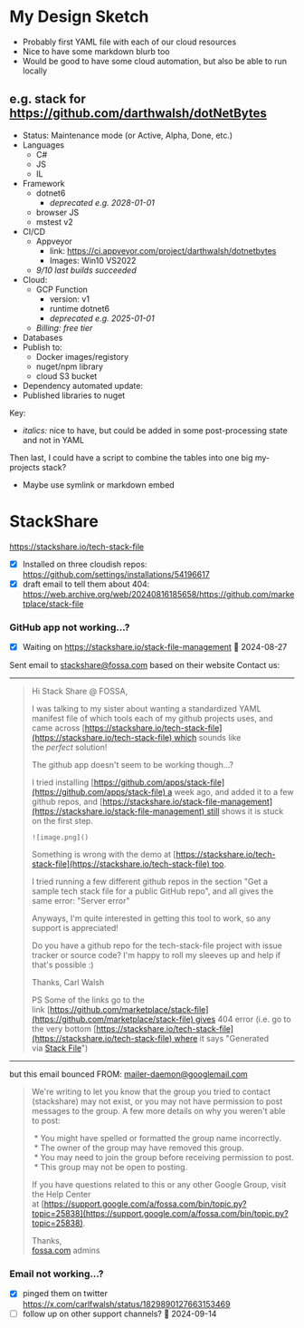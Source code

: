 # My Design Sketch
- Probably first YAML file with each of our cloud resources
- Nice to have some markdown blurb too
- Would be good to have some cloud automation, but also be able to run locally

## e.g. stack for https://github.com/darthwalsh/dotNetBytes
- Status: Maintenance mode (or Active, Alpha, Done, etc.)
- Languages
    - C#
    - JS
    - IL
- Framework
    - dotnet6
        - *deprecated e.g. 2028-01-01*
    - browser JS
    - mstest v2
- CI/CD
    - Appveyor
        - link: https://ci.appveyor.com/project/darthwalsh/dotnetbytes
        - Images: Win10 VS2022
    - *9/10 last builds succeeded*
- Cloud:
    - GCP Function
        - version: v1
        - runtime dotnet6
        - *deprecated e.g. 2025-01-01*
    - *Billing: free tier*
- Databases
- Publish to:
    - Docker images/registory
    - nuget/npm library
    - cloud S3 bucket
- Dependency automated update:
- Published libraries to nuget

Key:
- *italics:* nice to have, but could be added in some post-processing state and not in YAML

Then last, I could have a script to combine the tables into one big my-projects stack?
- Maybe use symlink or markdown embed
# StackShare
https://stackshare.io/tech-stack-file
- [x] Installed on three cloudish repos: https://github.com/settings/installations/54196617
- [x] draft email to tell them about 404: https://web.archive.org/web/20240816185658/https://github.com/marketplace/stack-file

### GitHub app not working...?
- [x] Waiting on https://stackshare.io/stack-file-management 🛫 2024-08-27

Sent email to stackshare@fossa.com based on their website Contact us:

---

> Hi Stack Share @ FOSSA,
> 
> I was talking to my sister about wanting a standardized YAML manifest file of which tools each of my github projects uses, and came across [https://stackshare.io/tech-stack-file](https://stackshare.io/tech-stack-file) which sounds like the _perfect_ solution!
> 
> The github app doesn't seem to be working though...?
> 
> I tried installing [https://github.com/apps/stack-file](https://github.com/apps/stack-file) a week ago, and added it to a few github repos, and [https://stackshare.io/stack-file-management](https://stackshare.io/stack-file-management) still shows it is stuck on the first step.  
> 
> `![image.png]()`
> 
> 
> Something is wrong with the demo at [https://stackshare.io/tech-stack-file](https://stackshare.io/tech-stack-file) too.
> 
> I tried running a few different github repos in the section "Get a sample tech stack file for a public GitHub repo", and all gives the same error: "Server error"
> 
> 
> Anyways, I'm quite interested in getting this tool to work, so any support is appreciated!
> 
> Do you have a github repo for the tech-stack-file project with issue tracker or source code? I'm happy to roll my sleeves up and help if that's possible :)
> 
> Thanks,
> Carl Walsh
> 
>   
> PS Some of the links go to the link [https://github.com/marketplace/stack-file](https://github.com/marketplace/stack-file) gives 404 error
> (i.e. go to the very bottom [https://stackshare.io/tech-stack-file](https://stackshare.io/tech-stack-file) where it says "Generated via [Stack File](https://github.com/marketplace/stack-file)")

----

but this email bounced
FROM: mailer-daemon@googlemail.com

> We're writing to let you know that the group you tried to contact (stackshare) may not exist, or you may not have permission to post messages to the group. A few more details on why you weren't able to post:  
>   
>  * You might have spelled or formatted the group name incorrectly.  
>  * The owner of the group may have removed this group.  
>  * You may need to join the group before receiving permission to post.  
>  * This group may not be open to posting.  
>   
> If you have questions related to this or any other Google Group, visit the Help Center at [https://support.google.com/a/fossa.com/bin/topic.py?topic=25838](https://support.google.com/a/fossa.com/bin/topic.py?topic=25838).  
>   
> Thanks,  
>   [fossa.com](http://fossa.com/) admins

### Email not working...?
- [x] pinged them on twitter https://x.com/carlfwalsh/status/1829890127663153469
- [ ] follow up on other support channels? 🛫 2024-09-14 